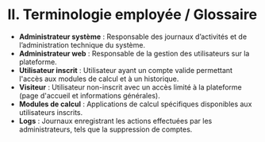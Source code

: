 # II. Terminologie employée / Glossaire

- **Administrateur système** : Responsable des journaux d’activités et de l’administration technique du système.
- **Administrateur web** : Responsable de la gestion des utilisateurs sur la plateforme.
- **Utilisateur inscrit** : Utilisateur ayant un compte valide permettant l'accès aux modules de calcul et à un historique.
- **Visiteur** : Utilisateur non-inscrit avec un accès limité à la plateforme (page d'accueil et informations générales).
- **Modules de calcul** : Applications de calcul spécifiques disponibles aux utilisateurs inscrits.
- **Logs** : Journaux enregistrant les actions effectuées par les administrateurs, tels que la suppression de comptes.
